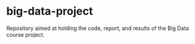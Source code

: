 # big-data-project
Repository aimed at holding the code, report, and results of the Big Data course project.
